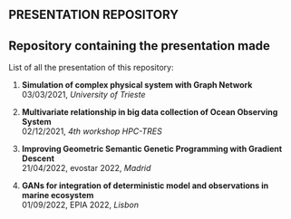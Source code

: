 ## PRESENTATION REPOSITORY
Repository containing the presentation made
---- 

List of all the presentation of this repository:

1) __Simulation of complex physical system with Graph Network__  \
  03/03/2021, _University of Trieste_
    
2) __Multivariate relationship in big data collection of Ocean Observing System__  \
  02/12/2021, _4th workshop HPC-TRES_

3) __Improving Geometric Semantic Genetic Programming with Gradient Descent__  \
  21/04/2022, evostar 2022, _Madrid_
  
4) __GANs for integration of deterministic model and observations in marine ecosystem__ \
  01/09/2022, EPIA 2022, _Lisbon_
